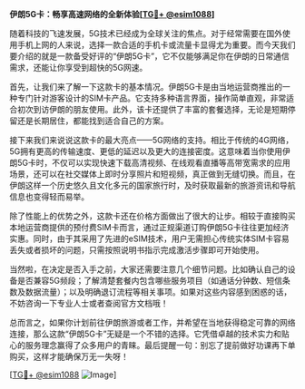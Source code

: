 **伊朗5G卡：畅享高速网络的全新体验[[TG💪+ @esim1088](https://t.me/s/esim1088)]**

随着科技的飞速发展，5G技术已经成为全球关注的焦点。对于经常需要在国外使用手机上网的人来说，选择一款合适的手机卡或流量卡显得尤为重要。而今天我们要介绍的就是一款备受好评的“伊朗5G卡”，它不仅能够满足你在伊朗的日常通信需求，还能让你享受到超快的5G网速。

首先，让我们来了解一下这款卡的基本情况。伊朗5G卡是由当地运营商推出的一种专门针对游客设计的SIM卡产品。它支持多种语言界面，操作简单直观，非常适合初次到访伊朗的朋友使用。此外，该卡还提供了丰富的套餐选择，无论是短期停留还是长期居住，都能找到适合自己的方案。

接下来我们来说说这款卡的最大亮点——5G网络的支持。相比于传统的4G网络，5G拥有更高的传输速度、更低的延迟以及更大的连接密度。这意味着当你使用伊朗5G卡时，不仅可以实现快速下载高清视频、在线观看直播等高带宽需求的应用场景，还可以在社交媒体上即时分享照片和短视频，真正做到无缝切换。而且，在伊朗这样一个历史悠久且文化多元的国家旅行时，及时获取最新的旅游资讯和导航信息也变得轻而易举。

除了性能上的优势之外，这款卡还在价格方面做出了很大的让步。相较于直接购买本地运营商提供的预付费SIM卡而言，通过正规渠道订购伊朗5G卡往往更加经济实惠。同时，由于其采用了先进的eSIM技术，用户无需担心传统实体SIM卡容易丢失或者损坏的问题，只需按照说明书指示完成激活步骤即可开始使用。

当然啦，在决定是否入手之前，大家还需要注意几个细节问题。比如确认自己的设备是否兼容5G频段；了解清楚套餐内包含哪些服务项目（如通话分钟数、短信条数及数据流量）；以及明确退订流程等相关事项。如果对这些内容感到困惑的话，不妨咨询一下专业人士或者查阅官方文档哦！

总而言之，如果你计划前往伊朗旅游或者工作，并希望在当地获得稳定可靠的网络连接，那么这款“伊朗5G卡”无疑是一个不错的选择。它凭借卓越的技术实力和贴心的服务理念赢得了众多用户的青睐。最后提醒一句：别忘了提前做好功课再下单购买，这样才能确保万无一失呀！

[[TG💪+ @esim1088](https://t.me/s/esim1088) ![Image](https://i.postimg.cc/4NQfJmqS/Snipaste-2025-05-13-00-14-12.png)]